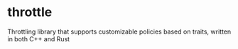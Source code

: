 # throttle
Throttling library that supports customizable policies based on traits, written in both C++ and Rust
